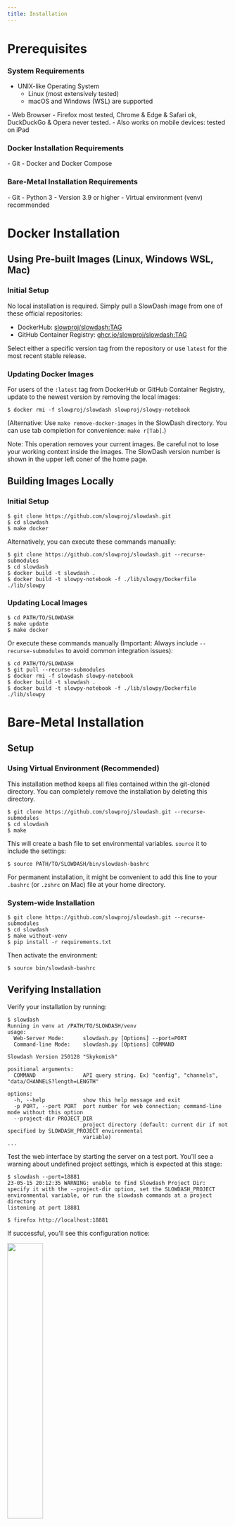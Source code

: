 ```yaml
---
title: Installation
---
```


# Prerequisites
### System Requirements
- UNIX-like Operating System
  - Linux (most extensively tested)
  - macOS and Windows (WSL) are supported
<p>
- Web Browser
  - Firefox most tested, Chrome &amp; Edge &amp; Safari ok, DuckDuckGo &amp; Opera never tested.
  - Also works on mobile devices: tested on iPad

### Docker Installation Requirements
<p>
- Git
- Docker and Docker Compose

### Bare-Metal Installation Requirements
<p>
- Git
- Python 3
  - Version 3.9 or higher
  - Virtual environment (venv) recommended


# Docker Installation
## Using Pre-built Images (Linux, Windows WSL, Mac)

### Initial Setup
No local installation is required. Simply pull a SlowDash image from one of these official repositories:

- DockerHub: [slowproj/slowdash:TAG](https://hub.docker.com/r/slowproj/slowdash/tags)
- GitHub Container Registry: [ghcr.io/slowproj/slowdash:TAG](https://github.com/slowproj/slowdash/pkgs/container/slowdash)

Select either a specific version tag from the repository or use `latest` for the most recent stable release.

### Updating Docker Images
For users of the `:latest` tag from DockerHub or GitHub Container Registry, update to the newest version by removing the local images:
```console
$ docker rmi -f slowproj/slowdash slowproj/slowpy-notebook
```
(Alternative: Use `make remove-docker-images` in the SlowDash directory. You can use tab completion for convenience: `make r[Tab]`.)

Note: This operation removes your current images. Be careful not to lose your working context inside the images. The SlowDash version number is shown in the upper left coner of the home page.


## Building Images Locally
### Initial Setup
```console
$ git clone https://github.com/slowproj/slowdash.git
$ cd slowdash
$ make docker
```

Alternatively, you can execute these commands manually:
```console
$ git clone https://github.com/slowproj/slowdash.git --recurse-submodules
$ cd slowdash
$ docker build -t slowdash .
$ docker build -t slowpy-notebook -f ./lib/slowpy/Dockerfile ./lib/slowpy
```

### Updating Local Images
```console
$ cd PATH/TO/SLOWDASH
$ make update
$ make docker
```

Or execute these commands manually
(Important: Always include `--recurse-submodules` to avoid common integration issues):
```console
$ cd PATH/TO/SLOWDASH
$ git pull --recurse-submodules
$ docker rmi -f slowdash slowpy-notebook
$ docker build -t slowdash .
$ docker build -t slowpy-notebook -f ./lib/slowpy/Dockerfile ./lib/slowpy
```


# Bare-Metal Installation
## Setup
### Using Virtual Environment (Recommended)
This installation method keeps all files contained within the git-cloned directory. You can completely remove the installation by deleting this directory.
```console
$ git clone https://github.com/slowproj/slowdash.git --recurse-submodules
$ cd slowdash
$ make
```

This will create a bash file to set environmental variables. `source` it to include the settings:
```console
$ source PATH/TO/SLOWDASH/bin/slowdash-bashrc
```
For permanent installation, it might be convenient to add this line to your `.bashrc` (or `.zshrc` on Mac) file at your home directory.

### System-wide Installation
```console
$ git clone https://github.com/slowproj/slowdash.git --recurse-submodules
$ cd slowdash
$ make without-venv
$ pip install -r requirements.txt
```
Then activate the environment:
```console
$ source bin/slowdash-bashrc
```

## Verifying Installation
Verify your installation by running:
```console
$ slowdash
Running in venv at /PATH/TO/SLOWDASH/venv
usage: 
  Web-Server Mode:      slowdash.py [Options] --port=PORT
  Command-line Mode:    slowdash.py [Options] COMMAND

Slowdash Version 250128 "Skykomish"

positional arguments:
  COMMAND               API query string. Ex) "config", "channels", "data/CHANNELS?length=LENGTH"

options:
  -h, --help            show this help message and exit
  -p PORT, --port PORT  port number for web connection; command-line mode without this option
  --project-dir PROJECT_DIR
                        project directory (default: current dir if not specified by SLOWDASH_PROJECT environmental
                        variable)
...
```

Test the web interface by starting the server on a test port. You'll see a warning about undefined project settings, which is expected at this stage:
```console
$ slowdash --port=18881
23-05-15 20:12:35 WARNING: unable to find Slowdash Project Dir: specify it with the --project-dir option, set the SLOWDASH_PROJECT environmental variable, or run the slowdash commands at a project directory
listening at port 18881
```
```console
$ firefox http://localhost:18881
```
If successful, you'll see this configuration notice:

<img src="fig/QuickTour-Welcome.png" style="width:40%">

Press `Ctrl-c` to stop stop the server.

## Updating Installation
```console
$ cd PATH/TO/SLOWDASH
$ make update
```

Or manually execute:
```console
$ cd PATH/TO/SLOWDASH
$ git pull --recurse-submodules
$ make
```
Running `make` is always safe, even if no updates are needed.


# Browser Cache Management
After updating the SlowDash server, you may need to clear your browser's cached scripts. To force a cache refresh, hold down the `Shift` key while clicking the reload button on any SlowDash page ("hard refresh": the procedure might be different depending on the browsers).

